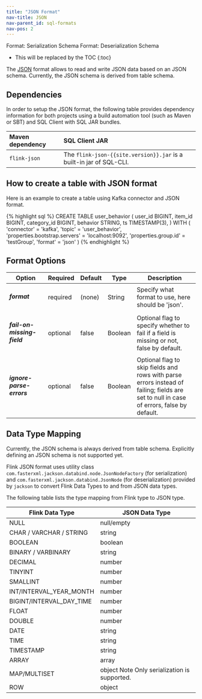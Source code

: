 ```yaml
---
title: "JSON Format"
nav-title: JSON
nav-parent_id: sql-formats
nav-pos: 2
---
```

<!--
Licensed to the Apache Software Foundation (ASF) under one
or more contributor license agreements.  See the NOTICE file
distributed with this work for additional information
regarding copyright ownership.  The ASF licenses this file
to you under the Apache License, Version 2.0 (the
"License"); you may not use this file except in compliance
with the License.  You may obtain a copy of the License at

  http://www.apache.org/licenses/LICENSE-2.0

Unless required by applicable law or agreed to in writing,
software distributed under the License is distributed on an
"AS IS" BASIS, WITHOUT WARRANTIES OR CONDITIONS OF ANY
KIND, either express or implied.  See the License for the
specific language governing permissions and limitations
under the License.
-->

<span class="label label-info">Format: Serialization Schema</span>
<span class="label label-info">Format: Deserialization Schema</span>

* This will be replaced by the TOC
{:toc}

The [JSON](https://www.json.org/json-en.html) format allows to read and write JSON data based on an JSON schema. Currently, the JSON schema is derived from table schema.

Dependencies
------------

In order to setup the JSON format, the following table provides dependency information for both projects using a build automation tool (such as Maven or SBT) and SQL Client with SQL JAR bundles.

| Maven dependency   | SQL Client JAR         |
| :----------------- | :----------------------|
| `flink-json`        | The `flink-json-{{site.version}}.jar` is a built-in jar of SQL-CLI. |

How to create a table with JSON format
----------------

Here is an example to create a table using Kafka connector and JSON format.

<div class="codetabs" markdown="1">
<div data-lang="SQL" markdown="1">
{% highlight sql %}
CREATE TABLE user_behavior (
  user_id BIGINT,
  item_id BIGINT,
  category_id BIGINT,
  behavior STRING,
  ts TIMESTAMP(3),
) WITH (
 'connector' = 'kafka',
 'topic' = 'user_behavior',
 'properties.bootstrap.servers' = 'localhost:9092',
 'properties.group.id' = 'testGroup',
 'format' = 'json'
)
{% endhighlight %}
</div>
</div>

Format Options
----------------

<table class="table table-bordered">
    <thead>
      <tr>
        <th class="text-left" style="width: 25%">Option</th>
        <th class="text-center" style="width: 8%">Required</th>
        <th class="text-center" style="width: 7%">Default</th>
        <th class="text-center" style="width: 10%">Type</th>
        <th class="text-center" style="width: 50%">Description</th>
      </tr>
    </thead>
    <tbody>
    <tr>
      <td><h5>format</h5></td>
      <td>required</td>
      <td style="word-wrap: break-word;">(none)</td>
      <td>String</td>
      <td>Specify what format to use, here should be 'json'.</td>
    </tr>
    <tr>
      <td><h5>fail-on-missing-field</h5></td>
      <td>optional</td>
      <td style="word-wrap: break-word;">false</td>
      <td>Boolean</td>
      <td>Optional flag to specify whether to fail if a field is missing or not, false by default.</td>
    </tr>
    <tr>
      <td><h5>ignore-parse-errors</h5></td>
      <td>optional</td>
      <td style="word-wrap: break-word;">false</td>
      <td>Boolean</td>
      <td>Optional flag to skip fields and rows with parse errors instead of failing;
      fields are set to null in case of errors, false by default.</td>
    </tr>
    </tbody>
</table>

Data Type Mapping
----------------

Currently, the JSON schema is always derived from table schema. Explicitly defining an JSON schema is not supported yet.

Flink JSON format uses utility class `com.fasterxml.jackson.databind.node.JsonNodeFactory` (for serialization) and `com.fasterxml.jackson.databind.JsonNode` (for deserialization) provided by `jackson` to convert Flink Data Types to and from JSON data types.

The following table lists the type mapping from Flink type to JSON type.

<table class="table table-bordered">
    <thead>
      <tr>
        <th class="text-left">Flink Data Type</th>
        <th class="text-center">JSON Data Type</th>
      </tr>
    </thead>
    <tbody>
    <tr>
      <td>NULL</td>
      <td>null/empty</td>
    </tr>
    <tr>
      <td>CHAR / VARCHAR / STRING</td>
      <td>string</td>
    </tr>
    <tr>
      <td>BOOLEAN</td>
      <td>boolean</td>
    </tr>
    <tr>
      <td>BINARY / VARBINARY</td>
      <td>string</td>
    </tr>
    <tr>
      <td>DECIMAL</td>
      <td>number</td>
    </tr>
    <tr>
      <td>TINYINT</td>
      <td>number</td>
    </tr>
    <tr>
      <td>SMALLINT</td>
      <td>number</td>
    </tr>
    <tr>
      <td>INT/INTERVAL_YEAR_MONTH</td>
      <td>number</td>
    </tr>
    <tr>
      <td>BIGINT/INTERVAL_DAY_TIME</td>
      <td>number</td>
    </tr>
    <tr>
      <td>FLOAT</td>
      <td>number</td>
    </tr>
    <tr>
      <td>DOUBLE</td>
      <td>number</td>
    </tr>
    <tr>
      <td>DATE</td>
      <td>string</td>
    </tr>
    <tr>
      <td>TIME</td>
      <td>string
      </td>
    </tr>
    <tr>
      <td>TIMESTAMP</td>
      <td>string</td>
    </tr>
    <tr>
      <td>ARRAY</td>
      <td>array</td>
    </tr>
    <tr>
      <td>MAP/MULTISET</td>
      <td>object
      <span class="label label-danger">Note</span> Only serialization is supported.
      </td>
    </tr>
    <tr>
      <td>ROW</td>
      <td>object</td>
    </tr>
    </tbody>
</table>





